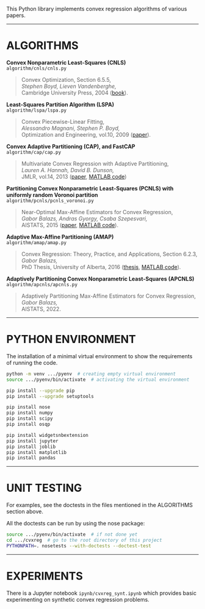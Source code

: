 
This Python library implements convex regression algorithms of various papers.

----------------------------------------------------------------------------------------------------
# ALGORITHMS

**Convex Nonparametric Least-Squares (CNLS)** \
`algorithm/cnls/cnls.py`

> Convex Optimization, Section 6.5.5, \
> *Stephen Boyd, Lieven Vandenberghe,* \
> Cambridge University Press, 2004
([book](https://web.stanford.edu/~boyd/cvxbook/)).

**Least-Squares Partition Algorithm (LSPA)** \
`algorithm/lspa/lspa.py`

> Convex Piecewise-Linear Fitting, \
> *Alessandro Magnani, Stephen P. Boyd,* \
> Optimization and Engineering, vol.10, 2009
([paper](https://web.stanford.edu/~boyd/papers/pdf/cvx_pwl_fit.pdf)).

**Convex Adaptive Partitioning (CAP), and FastCAP** \
`algorithm/cap/cap.py`

> Multivariate Convex Regression with Adaptive Partitioning, \
> *Lauren A. Hannah, David B. Dunson,* \
> JMLR, vol.14, 2013
([paper](https://www.jmlr.org/papers/v14/hannah13a.html),
[MATLAB code](https://github.com/laurenahannah/convex-function))

**Partitioning Convex Nonparametric Least-Squares (PCNLS) with uniformly random Voronoi partition** \
`algorithm/pcnls/pcnls_voronoi.py`

> Near-Optimal Max-Affine Estimators for Convex Regression, \
> *Gabor Balazs, Andras Gyorgy, Csaba Szepesvari,* \
> AISTATS, 2015
([paper](http://jmlr.org/proceedings/papers/v38/balazs15.html),
[MATLAB code](http://proceedings.mlr.press/v38/balazs15-supp.zip)).

**Adaptive Max-Affine Partitioning (AMAP)** \
`algorithm/amap/amap.py`

> Convex Regression: Theory, Practice, and Applications, Section 6.2.3, \
> *Gabor Balazs,* \
> PhD Thesis, University of Alberta, 2016
([thesis](https://era.library.ualberta.ca/files/c7d278t254/Balazs_Gabor_201609_PhD.pdf),
[MATLAB code](https://gabalz.github.io/code/macsp2016-src.zip)).

**Adaptively Partitioning Convex Nonparametric Least-Squares (APCNLS)** \
`algorithm/apcnls/apcnls.py`

> Adaptively Partitioning Max-Affine Estimators for Convex Regression, \
> *Gabor Balazs,* \
> AISTATS, 2022.

----------------------------------------------------------------------------------------------------
# PYTHON ENVIRONMENT

The installation of a minimal virtual environment to show the requirements of running the code.

```bash
python -m venv .../pyenv  # creating empty virtual environment
source .../pyenv/bin/activate  # activating the virtual environment

pip install --upgrade pip
pip install --upgrade setuptools

pip install nose
pip install numpy
pip install scipy
pip install osqp

pip install widgetsnbextension
pip install jupyter
pip install joblib
pip install matplotlib
pip install pandas
```

---------------------------------------------------------------------------------------------------
# UNIT TESTING

For examples, see the doctests in the files mentioned in the ALGORITHMS section above.

All the doctests can be run by using the nose package:
```bash
source .../pyenv/bin/activate  # if not done yet
cd .../cvxreg  # go to the root directory of this project
PYTHONPATH=. nosetests --with-doctests --doctest-test
```

---------------------------------------------------------------------------------------------------
# EXPERIMENTS

There is a Jupyter notebook `ipynb/cvxreg_synt.ipynb`
which provides basic experimenting on synthetic convex regression problems.


